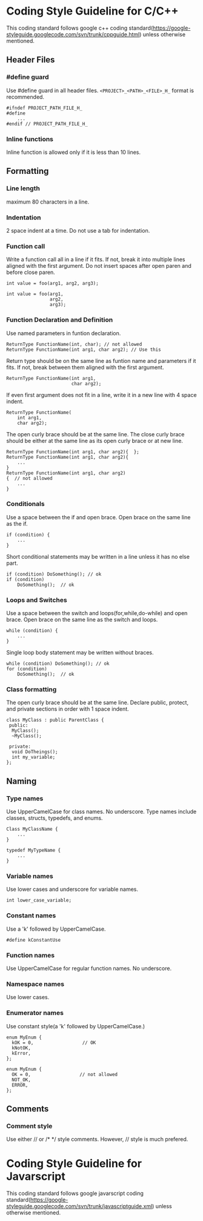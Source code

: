 # Coding Style Guideline for C/C++

This coding standard follows google c++ coding standard(https://google-styleguide.googlecode.com/svn/trunk/cppguide.html) unless otherwise mentioned.


## Header Files

### #define guard
Use #define guard in all header files. `<PROJECT>_<PATH>_<FILE>_H_` format is recommended.

	#ifndef PROJECT_PATH_FILE_H_
	#define
		...
	#endif // PROJECT_PATH_FILE_H_

### Inline functions
Inline function is allowed only if it is less than 10 lines. 
	

## Formatting

### Line length 
maximum 80 characters in a line.
  
### Indentation
2 space indent at a time. Do not use a tab for indentation.

### Function call
Write a function call all in a line if it fits. If not, break it into multiple lines aligned with the first argument.
Do not insert spaces after open paren and before close paren.

	int value = foo(arg1, arg2, arg3);

	int value = foo(arg1,
	                arg2,
					arg3);

### Function Declaration and Definition
Use named parameters in funtion declaration.

	ReturnType FunctionName(int, char); // not allowed
	ReturnType FunctionName(int arg1, char arg2); // Use this
	
Return type should be on the same line as funtion name and parameters if it fits. If not, break between them aligned with the first argument.

	ReturnType FunctionName(int arg1,
	                        char arg2);

If even first argument does not fit in a line, write it in a new line with 4 space indent.

	ReturnType FunctionName(
		int arg1,
		char arg2);
	

The open curly brace should be at the same line. The close curly brace should be either at the same line as its open curly brace or at new line.

	ReturnType FunctionName(int arg1, char arg2){  };
	ReturnType FunctionName(int arg1, char arg2){
		...
	}
	ReturnType FunctionName(int arg1, char arg2)
	{  // not allowed
		...
	}

### Conditionals
Use a space between the if and open brace. Open brace on the same line as the if.

	if (condition) {
		...
	}

Short conditional statements may be written in a line unless it has no else part.

	if (condition) DoSomething(); // ok
	if (condition)
		DoSomething();  // ok

### Loops and Switches
Use a space between the switch and loops(for,while,do-while) and open brace. Open brace on the same line as the switch and loops.

	while (condition) {
		...
	}

Single loop body statement may be written without braces.

	while (condition) DoSomething(); // ok
	for (condition)
		DoSomething();  // ok


### Class formatting
The open curly brace should be at the same line.
Declare public, protect, and private sections in order with 1 space indent.

	class MyClass : public ParentClass {
	 public:
	  MyClass();
	  ~MyClass();

	 private:
	  void DoTheings();
	  int my_variable;
	};


## Naming

### Type names
Use UpperCamelCase for class names. No underscore.
Type names include classes, structs, typedefs, and enums. 

	Class MyClassName {
		...
	}

	typedef MyTypeName {
		...
	}
	

### Variable names
Use lower cases and underscore for variable names.

	int lower_case_variable; 

### Constant names
Use a 'k' followed by UpperCamelCase.

	#define kConstantUse

### Function names
Use UpperCamelCase for regular function names. No underscore.

### Namespace names
Use lower cases. 

### Enumerator names
Use constant style(a 'k' followed by UpperCamelCase.)

	enum MyEnum {
	  kOK = 0,                  // OK
	  kNotOK,
	  kError,
	};
	
	enum MyEnum {
	  OK = 0,                  // not allowed
	  NOT_OK,
	  ERROR,
	};




## Comments

### Comment style
Use either // or /* */ style comments. However, // style is much prefered.



# Coding Style Guideline for Javarscript

This coding standard follows google javarscript coding standard(https://google-styleguide.googlecode.com/svn/trunk/javascriptguide.xml) unless otherwise mentioned.


